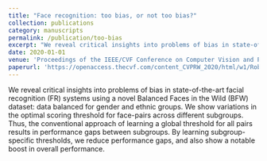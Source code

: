 ```yaml
---
title: "Face recognition: too bias, or not too bias?"
collection: publications
category: manuscripts
permalink: /publication/too-bias
excerpt: "We reveal critical insights into problems of bias in state-of-the-art facial recognition (FR) systems using a novel Balanced Faces in the Wild (BFW) dataset: data balanced for gender and ethnic groups.<br/><img src='/images/too-bias.png'><br/>"
date: 2020-01-01
venue: 'Proceedings of the IEEE/CVF Conference on Computer Vision and Pattern Recognition (CVPR) Workshops'
paperurl: 'https://openaccess.thecvf.com/content_CVPRW_2020/html/w1/Robinson_Face_Recognition_Too_Bias_or_Not_Too_Bias_CVPRW_2020_paper.html'
---
```


We reveal critical insights into problems of bias in state-of-the-art facial recognition (FR) systems using a novel Balanced Faces in the Wild (BFW) dataset: data balanced for gender and ethnic groups. We show variations in the optimal scoring threshold for face-pairs across different subgroups. Thus, the conventional approach of learning a global threshold for all pairs results in performance gaps between subgroups. By learning subgroup-specific thresholds, we reduce performance gaps, and also show a notable boost in overall performance. 